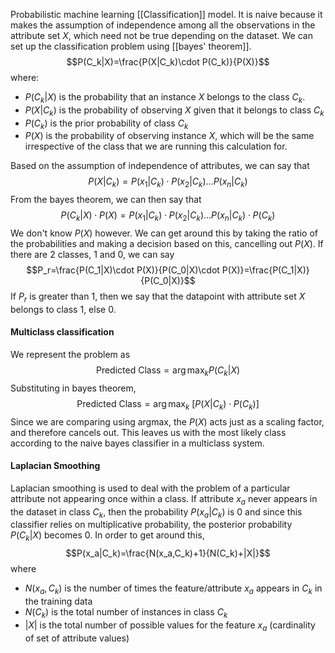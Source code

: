Probabilistic machine learning [[Classification]] model. It is naive because it makes the assumption of independence among all the observations in the attribute set $X$, which need not be true depending on the dataset. We can set up the classification problem using [[bayes' theorem]].
$$P(C_k|X)=\frac{P(X|C_k)\cdot P(C_k)}{P(X)}$$where:
- $P(C_k|X$) is the probability that an instance $X$ belongs to the class $C_k$.
- $P(X|C_k)$ is the probability of observing $X$ given that it belongs to class $C_k$
- $P(C_k)$ is the prior probability of class $C_k$
- $P(X)$ is the probability of observing instance $X$, which will be the same irrespective of the class that we are running this calculation for. 

Based on the assumption of independence of attributes, we can say that $$P(X|C_k)=P(x_1|C_k)\cdot P(x_2|C_k)\dots P(x_n|C_k)$$From the bayes theorem, we can then say that $$P(C_k|X)\cdot P(X)=P(x_1|C_k)\cdot P(x_2|C_k)\dots P(x_n|C_k)\cdot P(C_k)$$We don't know $P(X)$ however. We can get around this by taking the ratio of the probabilities and making a decision based on this, cancelling out $P(X)$. If there are 2 classes, 1 and 0, we can say $$P_r=\frac{P(C_1|X)\cdot P(X)}{P(C_0|X)\cdot P(X)}=\frac{P(C_1|X)}{P(C_0|X)}$$If $P_r$ is greater than 1, then we say that the datapoint with attribute set $X$ belongs to class 1, else 0. 

#### Multiclass classification
We represent the problem as $$\text{Predicted Class}=\arg\max_{k}P(C_k|X)$$Substituting in bayes theorem, $$\text{Predicted Class}=\arg\max_{k}\ [P(X|C_k)\cdot P(C_k)]$$Since we are comparing using argmax, the $P(X)$ acts just as a scaling factor, and therefore cancels out. This leaves us with the most likely class according to the naive bayes classifier in a multiclass system. 

#### Laplacian Smoothing
Laplacian smoothing is used to deal with the problem of a particular attribute not appearing once within a class. If attribute $x_a$ never appears in the dataset in class $C_k$, then the probability $P(x_a|C_k)$ is 0 and since this classifier relies on multiplicative probability, the posterior probability $P(C_k|X)$ becomes 0. In order to get around this, $$P(x_a|C_k)=\frac{N(x_a,C_k)+1}{N(C_k)+|X|}$$where
- $N(x_a,C_k)$ is the number of times the feature/attribute $x_a$ appears in $C_k$ in the training data
- $N(C_k)$ is the total number of instances in class $C_k$
- $|X|$ is the total number of possible values for the feature $x_a$ (cardinality of set of attribute values)

